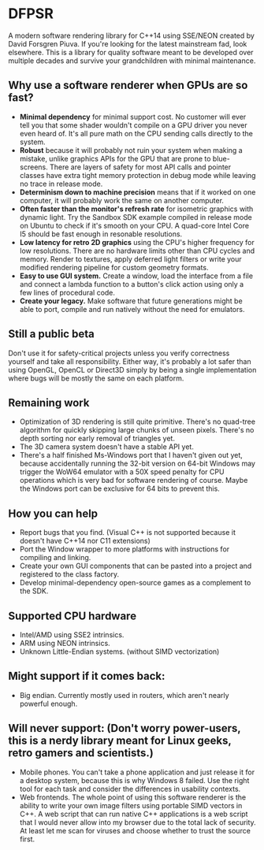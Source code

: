 # DFPSR
A modern software rendering library for C++14 using SSE/NEON created by David Forsgren Piuva. If you're looking for the latest mainstream fad, look elsewhere. This is a library for quality software meant to be developed over multiple decades and survive your grandchildren with minimal maintenance.

## Why use a software renderer when GPUs are so fast?
* **Minimal dependency** for minimal support cost. No customer will ever tell you that some shader wouldn't compile on a GPU driver you never even heard of. It's all pure math on the CPU sending calls directly to the system.
* **Robust** because it will probably not ruin your system when making a mistake, unlike graphics APIs for the GPU that are prone to blue-screens. There are layers of safety for most API calls and pointer classes have extra tight memory protection in debug mode while leaving no trace in release mode.
* **Determinism down to machine precision** means that if it worked on one computer, it will probably work the same on another computer.
* **Often faster than the monitor's refresh rate** for isometric graphics with dynamic light. Try the Sandbox SDK example compiled in release mode on Ubuntu to check if it's smooth on your CPU. A quad-core Intel Core I5 should be fast enough in resonable resolutions.
* **Low latency for retro 2D graphics** using the CPU's higher frequency for low resolutions. There are no hardware limits other than CPU cycles and memory. Render to textures, apply deferred light filters or write your modified rendering pipeline for custom geometry formats.
* **Easy to use GUI system.** Create a window, load the interface from a file and connect a lambda function to a button's click action using only a few lines of procedural code.
* **Create your legacy.** Make software that future generations might be able to port, compile and run natively without the need for emulators.

## Still a public beta
Don't use it for safety-critical projects unless you verify correctness yourself and take all responsibility. Either way, it's probably a lot safer than using OpenGL, OpenCL or Direct3D simply by being a single implementation where bugs will be mostly the same on each platform.

## Remaining work
* Optimization of 3D rendering is still quite primitive. There's no quad-tree algorithm for quickly skipping large chunks of unseen pixels. There's no depth sorting nor early removal of triangles yet.
* The 3D camera system doesn't have a stable API yet.
* There's a half finished Ms-Windows port that I haven't given out yet, because accidentally running the 32-bit version on 64-bit Windows may trigger the WoW64 emulator with a 50X speed penalty for CPU operations which is very bad for software rendering of course. Maybe the Windows port can be exclusive for 64 bits to prevent this.

## How you can help
* Report bugs that you find. (Visual C++ is not supported because it doesn't have C++14 nor C11 extensions)
* Port the Window wrapper to more platforms with instructions for compiling and linking.
* Create your own GUI components that can be pasted into a project and registered to the class factory.
* Develop minimal-dependency open-source games as a complement to the SDK.

## Supported CPU hardware
* Intel/AMD using SSE2 intrinsics.
* ARM using NEON intrinsics.
* Unknown Little-Endian systems. (without SIMD vectorization)

## Might support if it comes back:
* Big endian. Currently mostly used in routers, which aren't nearly powerful enough.

## Will never support: (Don't worry power-users, this is a nerdy library meant for Linux geeks, retro gamers and scientists.)
* Mobile phones. You can't take a phone application and just release it for a desktop system, because this is why Windows 8 failed. Use the right tool for each task and consider the differences in usability contexts.
* Web frontends. The whole point of using this software renderer is the ability to write your own image filters using portable SIMD vectors in C++. A web script that can run native C++ applications is a web script that I would never allow into my browser due to the total lack of security. At least let me scan for viruses and choose whether to trust the source first.
